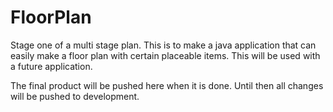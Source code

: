 # FloorPlan
Stage one of a multi stage plan. This is to make a java application that can easily make a floor plan with certain placeable items. This will be used with a future application. 

The final product will be pushed here when it is done. Until then all changes will be pushed to development.
